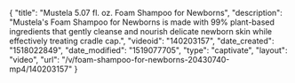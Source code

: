 {
    "title": "Mustela 5.07 fl. oz. Foam Shampoo for Newborns",
    "description": "Mustela's Foam Shampoo for Newborns is made with 99% plant-based ingredients that gently cleanse and nourish delicate newborn skin while effectively treating cradle cap.",
    "videoid": "140203157",
    "date_created": "1518022849",
    "date_modified": "1519077705",
    "type": "captivate",
    "layout": "video",
    "url": "\/v\/foam-shampoo-for-newborns-20430740-mp4\/140203157"
}